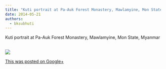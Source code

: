 ```yaml
---
title: "Kuti portrait at Pa-Auk Forest Monastery, Mawlamyine, Mon State, Myanmar"
date: 2014-05-21
authors: 
  - bksubhuti
---
```


Kuti portrait at Pa-Auk Forest Monastery, Mawlamyine, Mon State, Myanmar  
﻿

![](https://lh3.googleusercontent.com/-ILCHWyXAlAk/U3wW00dXm3I/AAAAAAAAJLk/b2HraBKGgFo/w506-h750/14%2B-%2B1)

[This was posted on Google+](https://plus.google.com/+BhikkhuSubhuti/posts/gneFSBkeCPK)